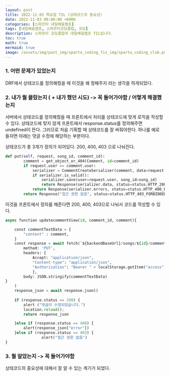 ```yaml
---
layout: post
title: 2022-11-03 목요일 TIL (상태코드의 중요성)
date: 2022-11-03 00:00:00 +0900
categories: [스파르타 내일배움캠프]
tags: [내일배움캠프, 스파르타코딩클럽, 코딩]
description: 스파르타 코딩클럽의 내일배움캠프 TIL입니다.
toc: true
math: true
mermaid: true
image: /assets/img/post_img/sparta_coding_fix_img/sparta_coding_club.png
---
```

### 1. 어떤 문제가 있었는지

DRF에서 상태코드를 정의해줬을 때 이것을 왜 정해주지 라는 생각을 하게되었다.

### 2. 내가 뭘 몰랐는지 ( + 내가 했던 시도) -> 꼭 들어가야함 / 어떻게 해결했는지

서버에서 상태코드를 정의해줬을 때 프론트에서 처리를 상태코드에 맞게 로직을 작성할 수 있다. 상태코드에 맞지 않게 프론트에서 response.status를 정의해주면 undefined이 뜬다. 그러므로 처음 기획할 때 상태코드를 잘 써줘야한다. 하나를 예로 들자면 아래는 댓글 수정에 해당하는 부분이다.

상태코드가 총 3개가 정의가 되어있다. 200, 400, 403 으로 나눠진다. 

```python
def put(self, request, song_id, comment_id):
        comment = get_object_or_404(Comment, id=comment_id)
        if request.user == comment.user:
            serializer = CommentCreateSerializer(comment, data=request.data)
            if serializer.is_valid():
                serializer.save(user=request.user, song_id=song_id)
                return Response(serializer.data, status=status.HTTP_200_OK)
            return Response(serializer.errors, status=status.HTTP_400_BAD_REQUEST)
        return Response("접근 권한 없음", status=status.HTTP_403_FORBIDDEN)
```

이것을 프론트에서 정의를 해준다면 200, 400, 403으로 나눠서 코드를 작성할 수 있다.

```python
async function updatecommentView(id, comment_id, comment){

    const commentTextData = {
        "content" : comment,
    }
    const response = await fetch(`${backendBaseUrl}/songs/${id}/comment/${comment_id}/`, {
        method: 'PUT',
        headers: {
            Accept: "application/json",
            "Content-type": "application/json",
            "Authorization": "Bearer " + localStorage.getItem("access")
            },
        body: JSON.stringify(commentTextData)
}
    )
    response_json = await response.json()
    
    if (response.status == 200) {
        alert ("댓글이 수정되었습니다.")
        location.reload();
        return response_json

    }else if (response.status == 400) {
        alert(response_json["error"])
    }else if (response.status == 403) {
				alert("접근 권한 없음")
}
```

### 3. 뭘 알았는지 -> 꼭 들어가야함

상태코드의 중요성에 대해서 잘 알 수 있는 계기가 되었다.